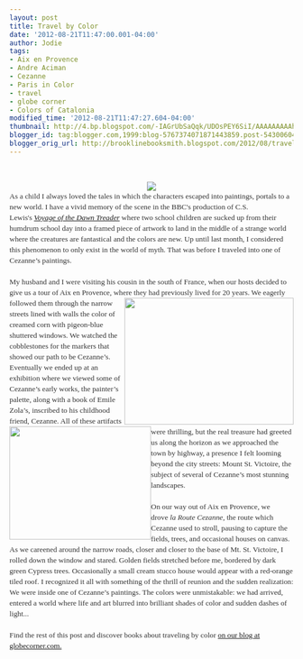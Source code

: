 ```yaml
---
layout: post
title: Travel by Color
date: '2012-08-21T11:47:00.001-04:00'
author: Jodie
tags:
- Aix en Provence
- Andre Aciman
- Cezanne
- Paris in Color
- travel
- globe corner
- Colors of Catalonia
modified_time: '2012-08-21T11:47:27.604-04:00'
thumbnail: http://4.bp.blogspot.com/-IAGrUbSaQqk/UDOsPEY6SiI/AAAAAAAAAhE/fdpGmmTZi-4/s72-c/IMG_7499-300x225.jpg
blogger_id: tag:blogger.com,1999:blog-5767374071871443859.post-5430060435800780764
blogger_orig_url: http://brooklinebooksmith.blogspot.com/2012/08/travel-by-color.html
---
```


<br /><div class="separator" style="clear: both; text-align: center;"><a href="http://4.bp.blogspot.com/-IAGrUbSaQqk/UDOsPEY6SiI/AAAAAAAAAhE/fdpGmmTZi-4/s1600/IMG_7499-300x225.jpg" imageanchor="1" style="margin-left: 1em; margin-right: 1em;"><img border="0" src="http://4.bp.blogspot.com/-IAGrUbSaQqk/UDOsPEY6SiI/AAAAAAAAAhE/fdpGmmTZi-4/s1600/IMG_7499-300x225.jpg" /></a></div><div style="color: #333333; font-family: Georgia, 'Times New Roman', 'Bitstream Charter', Times, serif; font-size: 13.333333969116211px; line-height: 19px;">As a child I always loved the tales in which the characters escaped into paintings, portals to a new world. I have a vivid memory of the scene in the BBC's production of C.S. Lewis's&nbsp;<a data-mce-href="http://www.brooklinebooksmith-shop.com/book/9780064471077" href="http://www.brooklinebooksmith-shop.com/book/9780064471077"><em>Voyage of the Dawn Treader</em></a>&nbsp;where two school children are sucked up from their humdrum school day into a framed piece of artwork to land in the middle of a strange world where the creatures are fantastical and the colors are new. Up until last month, I considered this phenomenon to only exist in the world of myth. That was before I traveled into one of Cezanne’s paintings.</div><div style="color: #333333; font-family: Georgia, 'Times New Roman', 'Bitstream Charter', Times, serif; font-size: 13.333333969116211px; line-height: 19px;"><br /></div><div style="color: #333333; font-family: Georgia, 'Times New Roman', 'Bitstream Charter', Times, serif; font-size: 13.333333969116211px; line-height: 19px;">My husband and I were visiting his cousin in the south of France, when our hosts decided to give us a tour of Aix en Provence, where they had previously lived for 20 ye<a data-mce-href="http://globecornerbookstore.com/blogs/wp-content/uploads/2012/08/IMG_7514.jpg" href="http://globecornerbookstore.com/blogs/wp-content/uploads/2012/08/IMG_7514.jpg"><img alt="" class="alignright size-medium wp-image-7964" data-mce-src="http://globecornerbookstore.com/blogs/wp-content/uploads/2012/08/IMG_7514-300x225.jpg" height="225" src="http://globecornerbookstore.com/blogs/wp-content/uploads/2012/08/IMG_7514-300x225.jpg" style="border: 0px; cursor: default; float: right;" title="IMG_7514" width="300" /></a>ars. We eagerly followed them through the narrow streets lined with walls the color of creamed corn with pigeon-blue shuttered windows. We watched the cobblestones for the markers that showed our path to be Cezanne’s. Eventually we ended up at an exhibition where we viewed some of Cezanne’s early works, the painter’s palette, along with a book of Emile Zola’s, inscribed to his childhood friend, Cezanne. All of&nbsp;<a data-mce-href="http://globecornerbookstore.com/blogs/wp-content/uploads/2012/08/untitled.png" href="http://globecornerbookstore.com/blogs/wp-content/uploads/2012/08/untitled.png"><img alt="" class="alignleft size-full wp-image-8015" data-mce-src="http://globecornerbookstore.com/blogs/wp-content/uploads/2012/08/untitled.png" height="201" src="http://globecornerbookstore.com/blogs/wp-content/uploads/2012/08/untitled.png" style="border: 0px; cursor: default; float: left;" title="untitled" width="251" /></a>these artifacts were thrilling, but the real treasure had greeted us along the horizon as we approached the town by highway, a presence I felt looming beyond the city streets: Mount St. Victoire, the subject of several of Cezanne’s most stunning landscapes.</div><div style="color: #333333; font-family: Georgia, 'Times New Roman', 'Bitstream Charter', Times, serif; font-size: 13.333333969116211px; line-height: 19px;"><br /></div><div style="color: #333333; font-family: Georgia, 'Times New Roman', 'Bitstream Charter', Times, serif; font-size: 13.333333969116211px; line-height: 19px;">On our way out of Aix en Provence, we drove&nbsp;<em>la Route Cezanne</em>, the route which Cezanne used to stroll, pausing to capture the fields, trees, and occasional houses on canvas. As we careened around the narrow roads, closer and closer to the base of Mt. St. Victoire, I rolled down the window and stared. Golden fields stretched before me, bordered by dark green Cypress trees. Occasionally a small cream stucco house would appear with a red-orange tiled roof. I recognized it all with something of the thrill of reunion and the sudden realization: We were inside one of Cezanne’s paintings. The colors were unmistakable: we had arrived, entered a world where life and art blurred into brilliant shades of color and sudden dashes of light...</div><div style="color: #333333; font-family: Georgia, 'Times New Roman', 'Bitstream Charter', Times, serif; font-size: 13.333333969116211px; line-height: 19px;"><br /></div><div style="color: #333333; font-family: Georgia, 'Times New Roman', 'Bitstream Charter', Times, serif; font-size: 13.333333969116211px; line-height: 19px;">Find the rest of this post and&nbsp;discover books about traveling by color <a href="http://globecornerbookstore.com/blogs/">on our blog at globecorner.com.</a></div>